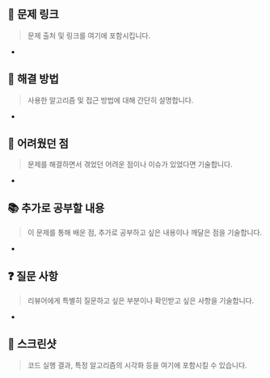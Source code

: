 ## 🔗 문제 링크
> 문제 출처 및 링크를 여기에 포함시킵니다.
- 

## 🚀 해결 방법
> 사용한 알고리즘 및 접근 방법에 대해 간단히 설명합니다.
- 

## 🤬 어려웠던 점
> 문제를 해결하면서 겪었던 어려운 점이나 이슈가 있었다면 기술합니다.
- 

## 📚 추가로 공부할 내용
> 이 문제를 통해 배운 점, 추가로 공부하고 싶은 내용이나 깨달은 점을 기술합니다.
- 

## ❓ 질문 사항
> 리뷰어에게 특별히 질문하고 싶은 부분이나 확인받고 싶은 사항을 기술합니다.
- 

## 📸 스크린샷
> 코드 실행 결과, 특정 알고리즘의 시각화 등을 여기에 포함시킬 수 있습니다.
